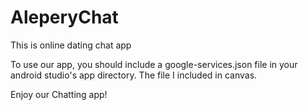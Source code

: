 # AleperyChat
This is online dating chat app

To use our app, you should include a google-services.json file in your android studio's app directory. The file I included in canvas.

Enjoy our Chatting app!

